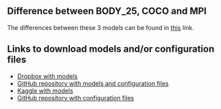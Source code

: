 ## Difference between BODY_25, COCO and MPI

The differences between these 3 models can be found in [this](https://github.com/CMU-Perceptual-Computing-Lab/openpose/blob/master/doc/05_faq.md#difference-between-body_25-vs-coco-vs-mpi) link.

## Links to download models and/or configuration files
- [Dropbox with models](https://github.com/CMU-Perceptual-Computing-Lab/openpose/issues/1567#issuecomment-619345906)
- [GitHub repository with models and configuration files](https://github.com/foss-for-synopsys-dwc-arc-processors/synopsys-caffe-models/tree/master/caffe_models/openpose/caffe_model)
- [Kaggle with models](https://www.kaggle.com/datasets/changethetuneman/openpose-model/data)
- [GitHub repository with configuration files](https://github.com/CMU-Perceptual-Computing-Lab/openpose/tree/master/models/pose)

